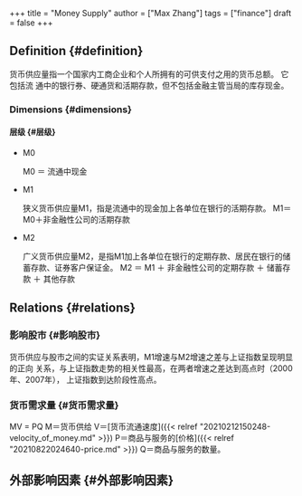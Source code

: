 +++
title = "Money Supply"
author = ["Max Zhang"]
tags = ["finance"]
draft = false
+++

## Definition {#definition}

货币供应量指一个国家内工商企业和个人所拥有的可供支付之用的货币总额。 它包括流
通中的银行券、硬通货和活期存款，但不包括金融主管当局的库存现金。


### Dimensions {#dimensions}


#### 层级 {#层级}

<!--list-separator-->

-  M0

    M0 ＝ 流通中现金

<!--list-separator-->

-  M1

    狭义货币供应量M1，指是流通中的现金加上各单位在银行的活期存款。
    M1＝M0＋非金融性公司的活期存款

<!--list-separator-->

-  M2

    广义货币供应量M2，是指M1加上各单位在银行的定期存款、居民在银行的储蓄存款、证券客户保证金。
    M2 ＝ M1 ＋ 非金融性公司的定期存款 ＋ 储蓄存款 ＋ 其他存款


## Relations {#relations}


### 影响股市 {#影响股市}

货币供应与股市之间的实证关系表明，M1增速与M2增速之差与上证指数呈现明显的正向
关系，与上证指数走势的相关性最高，在两者增速之差达到高点时（2000年、2007年），
上证指数到达阶段性高点。


### 货币需求量 {#货币需求量}

MV = PQ
M＝货币供给
V＝[货币流通速度]({{< relref "20210212150248-velocity_of_money.md" >}})
P＝商品与服务的[价格]({{< relref "20210822024640-price.md" >}})
Q＝商品与服务的数量。


## 外部影响因素 {#外部影响因素}
